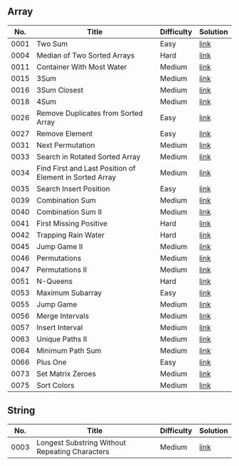 ## Array
|No.|Title|Difficulty|Solution|
|---|---|---|---|
|0001|Two Sum|Easy|[link](Algorithm/Array/0001/README.md)|
|0004|Median of Two Sorted Arrays|Hard|[link](Algorithm/Array/0004/README.md)|
|0011|Container With Most Water|Medium|[link](Algorithm/Array/0011/README.md)|
|0015|3Sum|Medium|[link](Algorithm/Array/0015/README.md)|
|0016|3Sum Closest|Medium|[link](Algorithm/Array/0016/README.md)|
|0018|4Sum|Medium|[link](Algorithm/Array/0018/README.md)|
|0026|Remove Duplicates from Sorted Array|Easy|[link](Algorithm/Array/0026/README.md)|
|0027|Remove Element|Easy|[link](Algorithm/Array/0027/README.md)|
|0031|Next Permutation|Medium|[link](Algorithm/Array/0031/README.md)|
|0033|Search in Rotated Sorted Array|Medium|[link](Algorithm/Array/0033/README.md)|
|0034|Find First and Last Position of Element in Sorted Array|Medium|[link](Algorithm/Array/0034/README.md)|
|0035|Search Insert Position|Easy|[link](Algorithm/Array/0035/README.md)|
|0039|Combination Sum|Medium|[link](Algorithm/Array/0039/README.md)|
|0040|Combination Sum II|Medium|[link](Algorithm/Array/0040/README.md)|
|0041|First Missing Positive|Hard|[link](Algorithm/Array/0041/README.md)|
|0042|Trapping Rain Water|Hard|[link](Algorithm/Array/0042/README.md)|
|0045|Jump Game II|Medium|[link](Algorithm/Array/0045/README.md)|
|0046|Permutations|Medium|[link](Algorithm/Array/0046/README.md)|
|0047|Permutations II|Medium|[link](Algorithm/Array/0047/README.md)|
|0051|N-Queens|Hard|[link](Algorithm/Array/0051/README.md)|
|0053|Maximum Subarray|Easy|[link](Algorithm/Array/0053/README.md)|
|0055| Jump Game|Medium|[link](Algorithm/Array/0055/README.md)|
|0056| Merge Intervals|Medium|[link](Algorithm/Array/0056/README.md)|
|0057| Insert Interval|Medium|[link](Algorithm/Array/0057/README.md)|
|0063| Unique Paths II|Medium|[link](Algorithm/Array/0063/README.md)|
|0064| Minimum Path Sum|Medium|[link](Algorithm/Array/0064/README.md)|
|0066| Plus One|Easy|[link](Algorithm/Array/0066/README.md)|
|0073| Set Matrix Zeroes|Medium|[link](Algorithm/Array/0073/README.md)|
|0075| Sort Colors|Medium|[link](Algorithm/Array/0075/README.md)|

## String
|No.|Title|Difficulty|Solution|
|---|---|---|---|
|0003|Longest Substring Without Repeating Characters|Medium|[link](Algorithm/String/0003/README.md)|